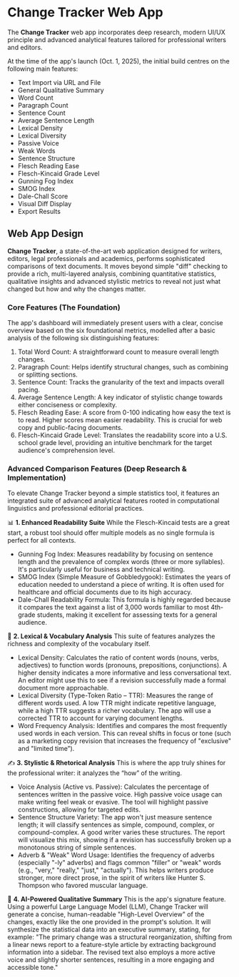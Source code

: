 # **Change Tracker Web App**

The **Change Tracker** web app incorporates deep research, modern UI/UX principle and advanced analytical features tailored for professional writers and editors.

At the time of the app's launch (Oct. 1, 2025), the initial build centres on the following main features:
* Text Import via URL and File
* General Qualitative Summary 
* Word Count
* Paragraph Count
* Sentence Count
* Average Sentence Length
* Lexical Density
* Lexical Diversity
* Passive Voice
* Weak Words
* Sentence Structure
* Flesch Reading Ease
* Flesch-Kincaid Grade Level
* Gunning Fog Index
* SMOG Index
* Dale-Chall Score
* Visual Diff Display
* Export Results

## **Web App Design**

**Change Tracker**, a state-of-the-art web application designed for writers, editors, legal professionals and academics, performs sophisticated comparisons of text documents. It moves beyond simple "diff" checking to provide a rich, multi-layered analysis, combining quantitative statistics, qualitative insights and advanced stylistic metrics to reveal not just what changed but how and why the changes matter.

### **Core Features (The Foundation)**

The app's dashboard will immediately present users with a clear, concise overview based on the six foundational metrics, modelled after a basic analysis of the following six distinguishing features:
1. Total Word Count: A straightforward count to measure overall length changes.
2. Paragraph Count: Helps identify structural changes, such as combining or splitting sections.
3. Sentence Count: Tracks the granularity of the text and impacts overall pacing.
4. Average Sentence Length: A key indicator of stylistic change towards either conciseness or complexity.
5. Flesch Reading Ease: A score from 0-100 indicating how easy the text is to read. Higher scores mean easier readability. This is crucial for web copy and public-facing documents.
6. Flesch-Kincaid Grade Level: Translates the readability score into a U.S. school grade level, providing an intuitive benchmark for the target audience's comprehension level.

### **Advanced Comparison Features (Deep Research & Implementation)**
To elevate Change Tracker beyond a simple statistics tool, it features an integrated suite of advanced analytical features rooted in computational linguistics and professional editorial practices.

📊 **1. Enhanced Readability Suite**
While the Flesch-Kincaid tests are a great start, a robust tool should offer multiple models as no single formula is perfect for all contexts.
* Gunning Fog Index: Measures readability by focusing on sentence length and the prevalence of complex words (three or more syllables). It's particularly useful for business and technical writing.
* SMOG Index (Simple Measure of Gobbledygook): Estimates the years of education needed to understand a piece of writing. It is often used for healthcare and official documents due to its high accuracy.
* Dale-Chall Readability Formula: This formula is highly regarded because it compares the text against a list of 3,000 words familiar to most 4th-grade students, making it excellent for assessing texts for a general audience.

🧠 **2. Lexical & Vocabulary Analysis**
This suite of features analyzes the richness and complexity of the vocabulary itself.
* Lexical Density: Calculates the ratio of content words (nouns, verbs, adjectives) to function words (pronouns, prepositions, conjunctions). A higher density indicates a more informative and less conversational text. An editor might use this to see if a revision successfully made a formal document more approachable.
* Lexical Diversity (Type-Token Ratio – TTR): Measures the range of different words used. A low TTR might indicate repetitive language, while a high TTR suggests a richer vocabulary. The app will use a corrected TTR to account for varying document lengths.
* Word Frequency Analysis: Identifies and compares the most frequently used words in each version. This can reveal shifts in focus or tone (such as a marketing copy revision that increases the frequency of "exclusive" and "limited time”).

✍️ **3. Stylistic & Rhetorical Analysis**
This is where the app truly shines for the professional writer: it analyzes the “how” of the writing.
* Voice Analysis (Active vs. Passive): Calculates the percentage of sentences written in the passive voice. High passive voice usage can make writing feel weak or evasive. The tool will highlight passive constructions, allowing for targeted edits.
* Sentence Structure Variety: The app won't just measure sentence length; it will classify sentences as simple, compound, complex, or compound-complex. A good writer varies these structures. The report will visualize this mix, showing if a revision has successfully broken up a monotonous string of simple sentences.
* Adverb & "Weak" Word Usage: Identifies the frequency of adverbs (especially "-ly" adverbs) and flags common "filler" or "weak" words (e.g., "very," "really," "just," "actually"). This helps writers produce stronger, more direct prose, in the spirit of writers like Hunter S. Thompson who favored muscular language.

🤖 **4. AI-Powered Qualitative Summary**
This is the app's signature feature. Using a powerful Large Language Model (LLM), Change Tracker will generate a concise, human-readable "High-Level Overview" of the changes, exactly like the one provided in the prompt's solution. It will synthesize the statistical data into an executive summary, stating, for example: "The primary change was a structural reorganization, shifting from a linear news report to a feature-style article by extracting background information into a sidebar. The revised text also employs a more active voice and slightly shorter sentences, resulting in a more engaging and accessible tone."
